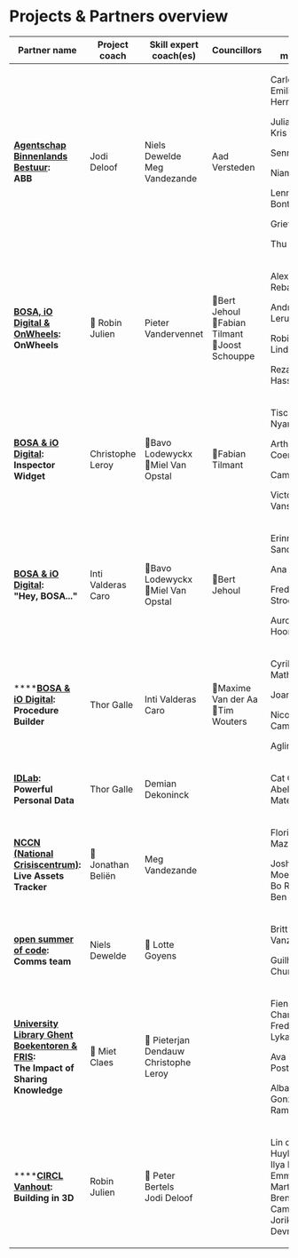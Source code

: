 # Projects & Partners overview

| Partner name                                                                                                                                                                                       | Project coach      | Skill expert coach(es)                          | Councillors                                                  | Team members                                                                                                                                           |
| -------------------------------------------------------------------------------------------------------------------------------------------------------------------------------------------------- | ------------------ | ----------------------------------------------- | ------------------------------------------------------------ | ------------------------------------------------------------------------------------------------------------------------------------------------------ |
| <p><strong></strong><a href="abb.md"><strong>Agentschap Binnenlands Bestuur</strong></a><strong>:</strong> <br><strong>ABB</strong></p>                                                            | Jodi Deloof        | <p>Niels Dewelde<br>Meg Vandezande</p>          | Aad Versteden                                                | <p>Carlos Emiliano Ruiz Herrera</p><p>Julia van der Kris</p><p>Senne Bels</p><p>Niamh Byl</p><p>Lenny Bontenakel</p><p>Griet Beyens</p><p>Thu Pham</p> |
| <p><strong></strong><a href="onwheels.md"><strong>BOSA, iO Digital &#x26; OnWheels</strong></a><strong>:</strong> <br><strong>OnWheels</strong></p>                                                | 🤝 Robin Julien    | Pieter Vandervennet                             | <p>🤝Bert Jehoul<br>🤝Fabian Tilmant<br>🤝Joost Schouppe</p> | <p>Alexander Rebai</p><p>Andrews Leruth</p><p>Robin van der Linde</p><p>Rezaul Hassan</p>                                                              |
| <p><strong></strong><a href="inspector-widget.md"><strong>BOSA &#x26; iO Digital</strong></a><strong>:</strong> <br><strong>Inspector Widget</strong></p>                                          | Christophe Leroy   | <p>🤝Bavo Lodewyckx <br>🤝Miel Van Opstal </p>  | 🤝Fabian Tilmant                                             | <p>Tischa Nyanguile</p><p>Arthur Coenen</p><p>Camilla Frison</p><p>Victor Vansteenkiste</p>                                                            |
| <p><strong></strong><a href="hey-bosa.md"><strong>BOSA &#x26; iO Digital</strong></a><strong>:</strong> <br><strong>"Hey, BOSA..."</strong></p>                                                    | Inti Valderas Caro | <p>🤝Bavo Lodewyckx <br>🤝Miel Van Opstal </p>  | 🤝Bert Jehoul                                                | <p>Erinn Van der Sande</p><p>Ana Gagua</p><p>Frederik Stroobandt</p><p>Aurore van Hoorebeke</p>                                                        |
| ****[**BOSA & iO Digital**](procedure-builder.md)**: Procedure Builder**                                                                                                                           | Thor Galle         | Inti Valderas Caro                              | <p>🤝Maxime Van der Aa<br>🤝Tim Wouters</p>                  | <p>Cyrille Mathieu</p><p>Joanna Kalisz</p><p>Nicolay Camacho</p><p>Aglim Benli</p>                                                                     |
| <p><strong></strong><a href="idlab.md"><strong>IDLab</strong></a><strong>:</strong><br><strong>Powerful Personal Data</strong></p>                                                                 | Thor Galle         | Demian Dekoninck                                |                                                              | <p>Cat Catry<br>Abel de Bruijn<br>Matei Penca</p>                                                                                                      |
| <p><strong></strong><a href="nccn.md"><strong>NCCN (National Crisiscentrum)</strong></a><strong>:</strong> <br><strong>Live Assets Tracker</strong></p>                                            | 🤝 Jonathan Beliën | Meg Vandezande                                  |                                                              | <p>Florian Mazzeo</p><p>Joshua Moelmans<br>Bo Robbrecht<br>Ben Stoffels</p>                                                                            |
| <p><a href="osoc-comms.md"><strong>open summer of code</strong></a><strong>:</strong> <br><strong>Comms team</strong></p>                                                                          | Niels Dewelde      | 🤝 Lotte Goyens                                 |                                                              | <p>Britt Vanzegbroeck</p><p>Guilherme Chuna</p>                                                                                                        |
| <p><strong></strong><a href="fris-boekentoren.md"><strong>University Library Ghent Boekentoren &#x26; FRIS</strong></a><strong>:</strong> <br><strong>The Impact of Sharing Knowledge</strong></p> | 🤝 Miet Claes      | <p>🤝 Pieterjan Dendauw<br>Christophe Leroy</p> |                                                              | <p>Fien Goeman<br>Chanel Frederix<br>Lyka Cabatay</p><p>Ava (Beatrice) Postelnicu </p><p>Alba Lopez Gonzalez<br>Raman Talwar</p>                       |
| ****[**CIRCL Vanhout**](CIRCL-Vanhout.md)**: Building in 3D**                                                                                                                                      | Robin Julien       | <p>🤝 Peter Bertels<br>Jodi Deloof</p>          |                                                              | <p>Lin de Huybrecht<br>Ilya Plyusnin<br>Emmeline Martens<br>Brent van Camp<br>Jorik Devreese</p>                                                       |

